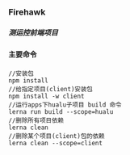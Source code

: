 ### Firehawk

##### 测运控前端项目

#### 主要命令

```
//安装包
npm install
//给指定项目(client)安装包
npm install -w client
//运行apps下hualu子项目 build 命令
lerna run build --scope=hualu
//删除所有项目依赖
lerna clean 
//删除某个项目(client)包的依赖
lerna clean --scope=client 

```

